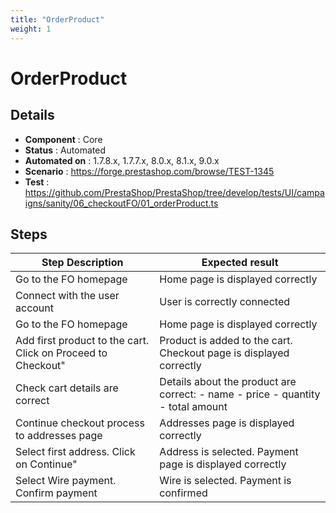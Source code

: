 ```yaml
---
title: "OrderProduct"
weight: 1
---
```


# OrderProduct
## Details
* **Component** : Core
* **Status** : Automated
* **Automated on** : 1.7.8.x, 1.7.7.x, 8.0.x, 8.1.x, 9.0.x
* **Scenario** : https://forge.prestashop.com/browse/TEST-1345
* **Test** : https://github.com/PrestaShop/PrestaShop/tree/develop/tests/UI/campaigns/sanity/06_checkoutFO/01_orderProduct.ts

## Steps
| Step Description | Expected result |
| ----- | ----- |
| Go to the FO homepage | Home page is displayed correctly |
| Connect with the user account | User is correctly connected |
| Go to the FO homepage | Home page is displayed correctly |
| Add first product to the cart. Click on Proceed to Checkout" | Product is added to the cart. Checkout page is displayed correctly |
| Check cart details are correct | Details about the product are correct: - name - price - quantity - total amount |
| Continue checkout process to addresses page | Addresses page is displayed correctly |
| Select first address. Click on Continue" | Address is selected. Payment page is displayed correctly |
| Select Wire payment. Confirm payment | Wire is selected. Payment is confirmed |